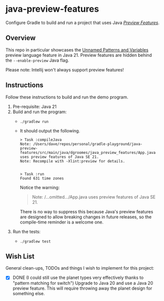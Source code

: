 # java-preview-features

Configure Gradle to build and run a project that uses Java [_Preview Features_](https://openjdk.java.net/jeps/12).


## Overview

This repo in particular showcases the [Unnamed Patterns and Variables](https://openjdk.org/jeps/443) preview language
feature in Java 21. Preview features are hidden behind the `--enable-preview` Java flag.

Please note: Intellij won't always support preview features!


## Instructions

Follow these instructions to build and run the demo program.

1. Pre-requisite: Java 21
2. Build and run the program:
   * ```shell
     ./gradlew run
     ```
   * It should output the following.
     ```text
     > Task :compileJava
     Note: /Users/dave/repos/personal/gradle-playground/java-preview-features/src/main/java/dgroomes/java_preview_features/App.java uses preview features of Java SE 21.
     Note: Recompile with -Xlint:preview for details.

     
     > Task :run
     Found 631 time zones
     ```
     Notice the warning:
       > Note: /...omitted.../App.java uses preview features of Java SE 21.
     
     There is no way to suppress this because Java's preview features are designed to allow breaking changes in future
     releases, so the compile-time reminder is a welcome one.   
3. Run the tests:
   * ```shell
     ./gradlew test
     ```


## Wish List

General clean-ups, TODOs and things I wish to implement for this project:

* [x] DONE (I could still use the planet types very effectively thanks to "pattern matching for switch") Upgrade to Java 20 and use a Java 20 preview feature. This will require throwing away the planet design for something
  else.
